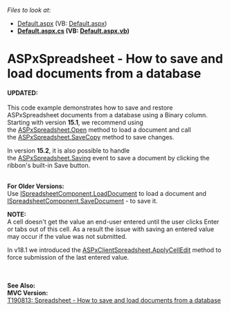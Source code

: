 <!-- default file list -->
*Files to look at*:

* [Default.aspx](./CS/ASPxSpreadsheetBinding/Default.aspx) (VB: [Default.aspx](./VB/ASPxSpreadsheetBinding/Default.aspx))
* **[Default.aspx.cs](./CS/ASPxSpreadsheetBinding/Default.aspx.cs) (VB: [Default.aspx.vb](./VB/ASPxSpreadsheetBinding/Default.aspx.vb))**
<!-- default file list end -->
# ASPxSpreadsheet - How to save and load documents from a database


<p><strong>UPDATED:</strong><br><br>This code example demonstrates how to save and restore ASPxSpreadsheet documents from a database using a Binary column.<br>Starting with version <strong>15.1</strong>, we recommend using the <a href="https://documentation.devexpress.com/#AspNet/DevExpressWebASPxSpreadsheetASPxSpreadsheet_Opentopic">ASPxSpreadsheet.Open</a> method to load a document and call the <a href="https://documentation.devexpress.com/#AspNet/DevExpressWebASPxSpreadsheetASPxSpreadsheet_SaveCopytopic">ASPxSpreadsheet.SaveCopy</a> method to save changes.</p>
<p>In version <strong>15.2</strong>, it is also possible to handle the <a href="https://documentation.devexpress.com/#AspNet/DevExpressWebASPxSpreadsheetASPxSpreadsheet_Savingtopic">ASPxSpreadsheet.Saving</a> event to save a document by clicking the ribbon's built-in Save button.</p>
<p><br><strong>For Older Versions:</strong><br>Use <a href="https://documentation.devexpress.com/#CoreLibraries/DevExpressSpreadsheetISpreadsheetComponent_LoadDocumenttopic">ISpreadsheetComponent.LoadDocument</a> to load a document and <a href="https://documentation.devexpress.com/#CoreLibraries/DevExpressSpreadsheetISpreadsheetComponent_SaveDocumenttopic">ISpreadsheetComponent.SaveDocument</a> - to save it.<p><strong>NOTE:</strong><br>A cell doesn't get the value an end-user entered until the user clicks Enter or tabs out of this cell. As a result the issue with saving an entered value may occur if the value was not submitted.<p>In v18.1 we introduced the <a href="https://docs.devexpress.com/AspNet/js-ASPxClientSpreadsheet.ApplyCellEdit">ASPxClientSpreadsheet.ApplyCellEdit</a> method to force submission of the last entered value.</p><br><br><strong>See Also:<br>MVC Version:</strong><br><a href="https://www.devexpress.com/Support/Center/p/T190813">T190813: Spreadsheet - How to save and load documents from a database</a></p>

<br/>


